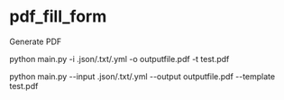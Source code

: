 # pdf_fill_form

Generate PDF

python main.py -i .json/.txt/.yml -o outputfile.pdf -t test.pdf

python main.py --input .json/.txt/.yml --output outputfile.pdf --template test.pdf
